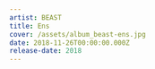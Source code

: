 ```yaml
---
artist: BEAST
title: Ens
cover: /assets/album_beast-ens.jpg
date: 2018-11-26T00:00:00.000Z
release-date: 2018
---
```

